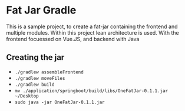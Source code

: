 # Fat Jar Gradle
This is a sample project, to create a fat-jar containing the frontend and multiple modules. Within this project lean architecture is used. With the frontend focuessed on Vue.JS, and backend with Java

## Creating the jar
- `./gradlew assembleFrontend`
- `./gradlew moveFiles`
- `./gradlew build`
- `mv ./application/springboot/build/libs/OneFatJar-0.1.1.jar ~/Desktop`
- `sudo java -jar OneFatJar-0.1.1.jar`
